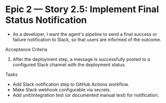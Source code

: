 # Epic 2 — Story 2.5: Implement Final Status Notification

- As a developer, I want the agent's pipeline to send a final success or failure notification to Slack, so that users are informed of the outcome.

Acceptance Criteria

1. After the deployment step, a message is successfully posted to a configured Slack channel with the deployment status.

Tasks

- Add Slack notification step to GitHub Actions workflow.
- Make Slack webhook configurable via secrets.
- Add unit/integration test (or documented manual test) for notification.
